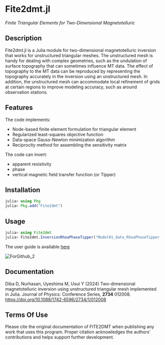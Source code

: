 # Fite2dmt.jl
_Finite Triangular Elements for Two-Dimensional Magnetotelluric_

## Description
Fite2dmt.jl is a Julia module for two-dimensional magnetotelluric inversion that works for unstructured triangular meshes. The unstructured mesh is handy for dealing with complex geometries, such as the undulation of surface topography that can sometimes influence MT data. The effect of topography to the MT data can be reproduced by representing the topography accurately in the inversion using an unstructured mesh. In addition, the unstructured mesh can accommodate local refinement of grids at certain regions to improve modeling accuracy, such as around observation stations.

## Features

The code implements:
- Node-based finite element formulation for triangular element
- Regularized least-squares objective function
- Data-space Gauss-Newton minimization algorithm
- Reciprocity method for assembling the sensitivity matrix

The code can invert:
- apparent resistivity
- phase
- vertical magnetic field transfer function (or Tipper)

## Installation
```Julia
julia> using Pkg
julia> Pkg.add("Fite2dmt")
```

## Usage
```Julia
julia> using Fite2dmt
julia> Fite2dmt.InversionRhoaPhaseTipper("Model01_data_RhoaPhaseTipper.txt","Model01_m0.txt","Model01_topo.txt","Model01_setting_RhoaPhaseTipper.txt")
```
The user guide is available [here](https://github.com/dienodiba/Fite2dmt.jl/tree/main/manual)

![ForGithub_2](https://user-images.githubusercontent.com/65894100/201507763-0807b98d-54d5-4545-abb7-6a51b1a88332.png)

## Documentation

Diba D, Nurhasan, Uyeshima M, Usui Y (2024) Two-dimensional magnetotelluric inversion using unstructured triangular mesh implemented in Julia. Journal of Physics: Conference Series, **2734** 012008. https://doi.org/10.1088/1742-6596/2734/1/012008

## Terms Of Use

Please cite the original documentation of FITE2DMT when publishing any work that uses this program. Proper citation acknowledges the authors' contributions and helps support further development.
